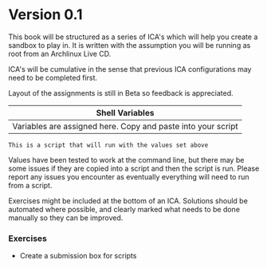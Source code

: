 Version 0.1
===========
This book will be structured as a series of ICA's which will help you create a sandbox to play in. It is written with the assumption you will be running as root from an Archlinux Live CD.

ICA's will be cumulative in the sense that previous ICA configurations may need to be completed first.

Layout of the assignments is still in Beta so feedback is appreciated.

| Shell Variables |
| -- |
| Variables are assigned here. Copy and paste into your script |

```
This is a script that will run with the values set above
```
Values have been tested to work at the command line, but there may be some issues if they are copied into a script and then the script is run. Please report any issues you encounter as eventually everything will need to run from a script.

Exercises might be included at the bottom of an ICA. Solutions should be automated where possible, and clearly marked what needs to be done manually so they can be improved.

### Exercises ###
* Create a submission box for scripts
